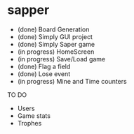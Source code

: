 sapper
======
- (done) Board Generation
- (done) Simply GUI project
- (done) Simply Saper game
- (in progress) HomeScreen
- (in progress) Save/Load game
- (done) Flag a field
-	(done) Lose event
-	(in progress) Mine and Time counters

TO DO
-	Users
-	Game stats
-	Trophes
